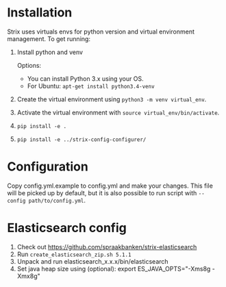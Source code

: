 Installation
============

Strix uses virtuals envs for python version and virtual environment management. To get running:

1. Install python and venv

    Options: 
    - You can install Python 3.x using your OS.
    - For Ubuntu: `apt-get install python3.4-venv`
2. Create the virtual environment using `python3 -m venv virtual_env`. 
3. Activate the virtual environment with `source virtual_env/bin/activate`.
4. `pip install -e .`
5. `pip install -e ../strix-config-configurer/`

Configuration
=============

Copy config.yml.example to config.yml and make your changes. This file will be picked up by 
default, but it is also possible to run script with `--config path/to/config.yml`.

Elasticsearch config
====================
1. Check out https://github.com/spraakbanken/strix-elasticsearch
2. Run `create_elasticsearch_zip.sh 5.1.1`
3. Unpack and run elasticsearch_x.x.x/bin/elasticsearch
3. Set java heap size using (optional):
   export ES_JAVA_OPTS="-Xms8g -Xmx8g"

